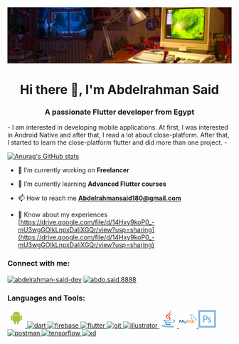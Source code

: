  <img src="https://github.com/abdelrahmanSaid88/abdelrahmanSaid88/blob/main/1643945029129.jpg" >
<h1 align="center">Hi there 👋,
  I'm Abdelrahman Said</h1>

<h3 align="center">A passionate Flutter developer from Egypt</h3>
-  I am interested in developing mobile applications. At first, I was interested in Android Native and after that, I read a lot about close-platform. After that, I started to learn the close-platform flutter and did more than one project.
-  


[![Anurag's GitHub stats](https://github-readme-stats.vercel.app/api?username=abdelrahmanSaid88)](https://github.com/anuraghazra/github-readme-stats)


- 🔭 I’m currently working on **Freelancer**

- 🌱 I’m currently learning **Advanced Flutter courses**


- 📫 How to reach me **Abdelrahmansaid180@gmail.com**

- 📄 Know about my experiences [https://drive.google.com/file/d/14Hxy9koP0_-mU3wgGOIkLnpxDaliXGQr/view?usp=sharing](https://drive.google.com/file/d/14Hxy9koP0_-mU3wgGOIkLnpxDaliXGQr/view?usp=sharing)

<h3 align="left">Connect with me:</h3>
<p align="left">
<a href="https://linkedin.com/in/abdelrahman-said-dev" target="blank"><img align="center" src="https://raw.githubusercontent.com/rahuldkjain/github-profile-readme-generator/master/src/images/icons/Social/linked-in-alt.svg" alt="abdelrahman-said-dev" height="30" width="40" /></a>
<a href="https://fb.com/abdo.said.8888" target="blank"><img align="center" src="https://raw.githubusercontent.com/rahuldkjain/github-profile-readme-generator/master/src/images/icons/Social/facebook.svg" alt="abdo.said.8888" height="30" width="40" /></a>
</p>

<h3 align="left">Languages and Tools:</h3>
<p align="left"> <a href="https://developer.android.com" target="_blank" rel="noreferrer"> <img src="https://raw.githubusercontent.com/devicons/devicon/master/icons/android/android-original-wordmark.svg" alt="android" width="40" height="40"/> </a> <a href="https://dart.dev" target="_blank" rel="noreferrer"> <img src="https://www.vectorlogo.zone/logos/dartlang/dartlang-icon.svg" alt="dart" width="40" height="40"/> </a> <a href="https://firebase.google.com/" target="_blank" rel="noreferrer"> <img src="https://www.vectorlogo.zone/logos/firebase/firebase-icon.svg" alt="firebase" width="40" height="40"/> </a> <a href="https://flutter.dev" target="_blank" rel="noreferrer"> <img src="https://www.vectorlogo.zone/logos/flutterio/flutterio-icon.svg" alt="flutter" width="40" height="40"/> </a> <a href="https://git-scm.com/" target="_blank" rel="noreferrer"> <img src="https://www.vectorlogo.zone/logos/git-scm/git-scm-icon.svg" alt="git" width="40" height="40"/> </a> <a href="https://www.adobe.com/in/products/illustrator.html" target="_blank" rel="noreferrer"> <img src="https://www.vectorlogo.zone/logos/adobe_illustrator/adobe_illustrator-icon.svg" alt="illustrator" width="40" height="40"/> </a> <a href="https://www.java.com" target="_blank" rel="noreferrer"> <img src="https://raw.githubusercontent.com/devicons/devicon/master/icons/java/java-original.svg" alt="java" width="40" height="40"/> </a> <a href="https://www.mysql.com/" target="_blank" rel="noreferrer"> <img src="https://raw.githubusercontent.com/devicons/devicon/master/icons/mysql/mysql-original-wordmark.svg" alt="mysql" width="40" height="40"/> </a> <a href="https://www.photoshop.com/en" target="_blank" rel="noreferrer"> <img src="https://raw.githubusercontent.com/devicons/devicon/master/icons/photoshop/photoshop-line.svg" alt="photoshop" width="40" height="40"/> </a> <a href="https://postman.com" target="_blank" rel="noreferrer"> <img src="https://www.vectorlogo.zone/logos/getpostman/getpostman-icon.svg" alt="postman" width="40" height="40"/> </a> <a href="https://www.tensorflow.org" target="_blank" rel="noreferrer"> <img src="https://www.vectorlogo.zone/logos/tensorflow/tensorflow-icon.svg" alt="tensorflow" width="40" height="40"/> </a> <a href="https://www.adobe.com/products/xd.html" target="_blank" rel="noreferrer"> <img src="https://cdn.worldvectorlogo.com/logos/adobe-xd.svg" alt="xd" width="40" height="40"/> </a> </p>
